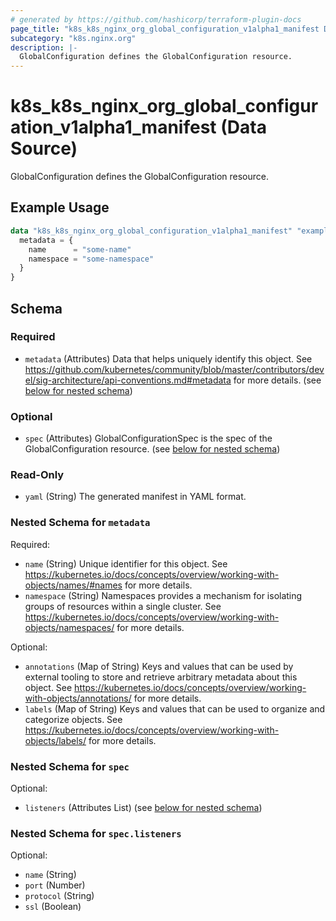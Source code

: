 ```yaml
---
# generated by https://github.com/hashicorp/terraform-plugin-docs
page_title: "k8s_k8s_nginx_org_global_configuration_v1alpha1_manifest Data Source - terraform-provider-k8s"
subcategory: "k8s.nginx.org"
description: |-
  GlobalConfiguration defines the GlobalConfiguration resource.
---
```


# k8s_k8s_nginx_org_global_configuration_v1alpha1_manifest (Data Source)

GlobalConfiguration defines the GlobalConfiguration resource.

## Example Usage

```terraform
data "k8s_k8s_nginx_org_global_configuration_v1alpha1_manifest" "example" {
  metadata = {
    name      = "some-name"
    namespace = "some-namespace"
  }
}
```

<!-- schema generated by tfplugindocs -->
## Schema

### Required

- `metadata` (Attributes) Data that helps uniquely identify this object. See https://github.com/kubernetes/community/blob/master/contributors/devel/sig-architecture/api-conventions.md#metadata for more details. (see [below for nested schema](#nestedatt--metadata))

### Optional

- `spec` (Attributes) GlobalConfigurationSpec is the spec of the GlobalConfiguration resource. (see [below for nested schema](#nestedatt--spec))

### Read-Only

- `yaml` (String) The generated manifest in YAML format.

<a id="nestedatt--metadata"></a>
### Nested Schema for `metadata`

Required:

- `name` (String) Unique identifier for this object. See https://kubernetes.io/docs/concepts/overview/working-with-objects/names/#names for more details.
- `namespace` (String) Namespaces provides a mechanism for isolating groups of resources within a single cluster. See https://kubernetes.io/docs/concepts/overview/working-with-objects/namespaces/ for more details.

Optional:

- `annotations` (Map of String) Keys and values that can be used by external tooling to store and retrieve arbitrary metadata about this object. See https://kubernetes.io/docs/concepts/overview/working-with-objects/annotations/ for more details.
- `labels` (Map of String) Keys and values that can be used to organize and categorize objects. See https://kubernetes.io/docs/concepts/overview/working-with-objects/labels/ for more details.


<a id="nestedatt--spec"></a>
### Nested Schema for `spec`

Optional:

- `listeners` (Attributes List) (see [below for nested schema](#nestedatt--spec--listeners))

<a id="nestedatt--spec--listeners"></a>
### Nested Schema for `spec.listeners`

Optional:

- `name` (String)
- `port` (Number)
- `protocol` (String)
- `ssl` (Boolean)
